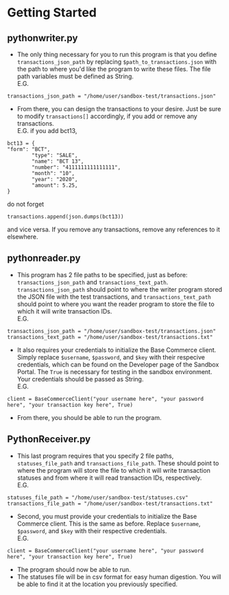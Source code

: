 # Getting Started
## pythonwriter.py
* The only thing necessary for you to run this program is that you define `transactions_json_path` by replacing `$path_to_transactions.json` with the path to where you'd like the program to write these files. The file path variables must be defined as String.   
E.G.
```
transactions_json_path = "/home/user/sandbox-test/transactions.json"
```
* From there, you can design the transactions to your desire. Just be sure to modify `transactions[]` accordingly, if you add or remove any transactions.   
E.G. if you add bct13,
```
bct13 = {
"form": "BCT",
        "type": "SALE",
        "name": "BCT 13",
        "number": "4111111111111111",
        "month": "10",
        "year": "2020",
        "amount": 5.25,
}
```
do not forget
```
transactions.append(json.dumps(bct13))
```
and vice versa. If you remove any transactions, remove any references to it elsewhere.

## pythonreader.py
* This program has 2 file paths to be specified, just as before: `transactions_json_path` and `transactions_text_path`. `transactions_json_path` should point to where the writer program stored the JSON file with the test transactions, and `transactions_text_path` should point to where you want the reader program to store the file to which it will write transaction IDs.     
E.G.
```
transactions_json_path = "/home/user/sandbox-test/transactions.json"
transactions_text_path = "/home/user/sandbox-test/transactions.txt"
```
* It also requires your credentials to initialize the Base Commerce client. Simply replace `$username`, `$password`, and `$key` with their respecive credentials, which can be found on the Developer page of the Sandbox Portal. The `True` is necessary for testing in the sandbox environment. Your credentials should be passed as String.      
E.G. 
```
client = BaseCommerceClient("your username here", "your password here", "your transaction key here", True)
```
* From there, you should be able to run the program. 

## PythonReceiver.py
* This last program requires that you specify 2 file paths, `statuses_file_path` and `transactions_file_path`. These should point to where the program will store the file to which it will write transaction statuses and from where it will read transaction IDs, respectively.    
E.G.
```
statuses_file_path = "/home/user/sandbox-test/statuses.csv"
transactions_file_path = "/home/user/sandbox-test/transactions.txt"
```
* Second, you must provide your credentials to initialize the Base Commerce client. This is the same as before. Replace `$username`, `$password`, and `$key` with their respective credentials.   
E.G.
```
client = BaseCommerceClient("your username here", "your password here", "your transaction key here", True)
```
* The program should now be able to run.
* The statuses file will be in csv format for easy human digestion. You will be able to find it at the location you previously specified. 

